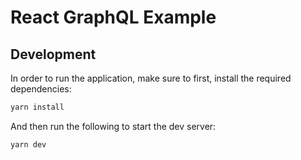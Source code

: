 # React GraphQL Example

## Development

In order to run the application, make sure to first, install the required dependencies:

```sh
yarn install
```

And then run the following to start the dev server:

```sh
yarn dev
```
